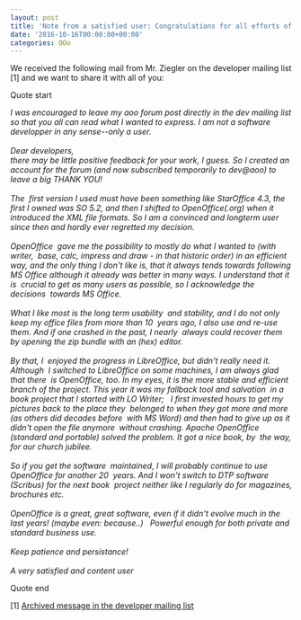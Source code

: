 ```yaml
---
layout: post
title: 'Note from a satisfied user: Congratulations for all efforts of the past!'
date: '2016-10-16T00:00:00+00:00'
categories: OOo
---
```

<p>We received the following mail from Mr. Ziegler on the developer mailing list [1] and we want to share it with all of you:<br /></p> 
  <p>Quote start<br /></p> 
  <p><i>I was encouraged to leave my aoo forum post directly in the dev mailing 
list so that you all can read what I wanted to express. I am not a 
software developper in any sense--only a user.
<br /><br />Dear developers,
</i> <i><br />there may be little positive feedback for your work, I guess. So I 
created an account for the forum (and now subscribed temporarily to 
dev@aoo) to leave a big THANK YOU!
<br /><br />The&nbsp; first version I used must have been something like StarOffice 
4.3, the&nbsp; first I owned was SO 5.2, and then I shifted to 
OpenOffice(.org) when it&nbsp; introduced the XML file formats. So I am a 
convinced and longterm user&nbsp; since then and hardly ever regretted my 
decision.
</i> <i><br /><br />OpenOffice&nbsp; gave me the possibility to mostly do what I wanted to 
(with writer,&nbsp; base, calc, impress and draw - in that historic order) in
 an efficient&nbsp; way, and the only thing I don't like is, that it always 
tends towards following&nbsp; MS Office although it already was better in 
many ways. I understand that it is&nbsp; crucial to get as many users as 
possible, so I acknowledge the decisions&nbsp; towards MS Office.
</i> <i><br /><br />What I like most is the long term usability&nbsp; and stability, and I do
 not only keep my office files from more than 10&nbsp; years ago, I also use 
and re-use them. And if one crashed in the past, I nearly&nbsp; always could 
recover them by opening the zip bundle with an (hex) editor.
</i> <i><br /><br />By that, I&nbsp; enjoyed the progress in LibreOffice, but didn't really 
need it. Although&nbsp; I switched to LibreOffice on some machines, I am 
always glad that there&nbsp; is OpenOffice, too. In my eyes, it is the more 
stable and efficient&nbsp; branch of the project. This year it was my 
fallback tool and salvation&nbsp; in a book project that I started with LO 
Writer;&nbsp;&nbsp; I first invested hours to get my pictures back to the place 
they&nbsp; belonged to when they got more and more (as others did decades 
before&nbsp; with MS Word) and then had to give up as it didn't open the file
 anymore&nbsp; without crashing. Apache OpenOffice (standard and portable) 
solved the problem. It got a nice book, by&nbsp; the way, for our church 
jubilee.
</i> <i><br /><br />So if you get the software&nbsp; maintained, I will probably continue to 
use OpenOffice for another 20&nbsp; years. And I won't switch to DTP software
 (Scribus) for the next book&nbsp; project neither like I regularly do for 
magazines, brochures etc.
</i> <i><br /><br />OpenOffice is a great, great software, even if it didn't evolve much
 in the last years! (maybe even: because..)&nbsp;&nbsp; Powerful enough for both 
private and standard business use.
</i> <i><br /><br />Keep patience and persistance!
</i> <i><br /><br />A very satisfied and content user </i> </p> 
  <p>Quote end<br /></p> 
  <p>[1] <a href="http://mail-archives.apache.org/mod_mbox/openoffice-dev/201610.mbox/%3C2137ac11e13907261a14ca11752eb75a%40email.freenet.de%3E">Archived message in the developer mailing list</a><a href="http://mail-archives.apache.org/mod_mbox/openoffice-dev/201610.mbox/%3C2137ac11e13907261a14ca11752eb75a%40email.freenet.de%3E"></a></p> 
  <p><br /></p>
